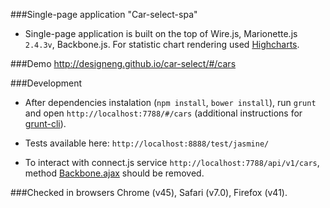 ###Single-page application "Car-select-spa"

+ Single-page application is built on the top of Wire.js, Marionette.js `2.4.3v`, Backbone.js. For statistic chart rendering used [Highcharts](http://www.highcharts.com/).

###Demo
http://designeng.github.io/car-select/#/cars

###Development
+ After dependencies instalation (`npm install`, `bower install`), run `grunt` and open `http://localhost:7788/#/cars` (additional instructions for [grunt-cli](http://gruntjs.com/getting-started)).

+ Tests available here: `http://localhost:8888/test/jasmine/`

+ To interact with connect.js service `http://localhost:7788/api/v1/cars`, method [Backbone.ajax](https://github.com/designeng/car-select-spa/blob/master/client/coffee/bootstrap/hooks.coffee) should be removed.

###Checked in browsers
Chrome (v45), Safari (v7.0), Firefox (v41).
